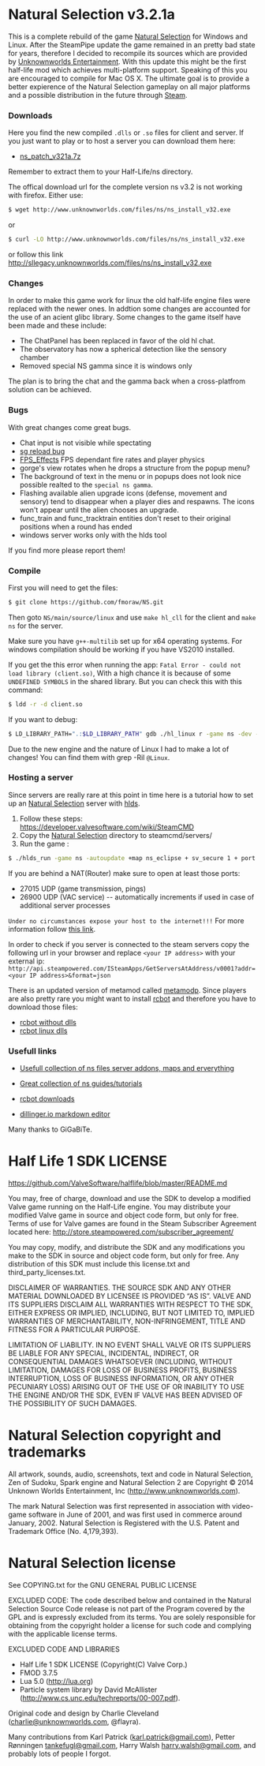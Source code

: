 # Natural Selection v3.2.1a
This is a complete rebuild of the game [Natural Selection] for Windows and Linux. After the SteamPipe update the game remained in an pretty bad state for years, therefore I decided to recompile its sources which are provided by [Unknownworlds Entertainment]. With this update this might be the first half-life mod which achieves multi-platform support. Speaking of this you are encouraged to compile for Mac OS X. The ultimate goal is to provide a better expierence of the Natural Selection gameplay on all major platforms and a possible distribution in the future through [Steam].

### Downloads
Here you find the new compiled `.dlls` or `.so` files for client and server. If you just want to play or to host a server you can download them here:
- [ns_patch_v321a.7z]

Remember to extract them to your Half-Life/ns directory.

The offical download url for the complete version ns v3.2 is not working with firefox. Either use:
```sh
$ wget http://www.unknownworlds.com/files/ns/ns_install_v32.exe
``` 
or
```sh
$ curl -LO http://www.unknownworlds.com/files/ns/ns_install_v32.exe
``` 
or follow this link http://sllegacy.unknownworlds.com/files/ns/ns_install_v32.exe
### Changes
In order to make this game work for linux the old half-life engine files were replaced with the newer ones. In addtion some changes are accounted for the use of an acient glibc library. Some changes to the game itself have been made and these include:
- The ChatPanel has been replaced in favor of the old hl chat.
- The observatory has now a spherical detection like the sensory chamber
- Removed special NS gamma since it is windows only

The plan is to bring the chat and the gamma back when a cross-platfrom solution can be achieved.

### Bugs
With great changes come great bugs.
- Chat input is not visible while spectating
- [sg reload bug] 
- [FPS_Effects] FPS dependant fire rates and player physics 
- gorge's view rotates when he drops a structure from the popup menu?
- The background of text in the menu or in popups does not look nice possible realted to the `special ns gamma`.
- Flashing available alien upgrade icons (defense, movement and sensory) tend to disappear when a player dies and respawns. The icons won't appear until the alien chooses an upgrade.
- func_train and func_tracktrain entities don't reset to their original positions when a round has ended
- windows server works only with the hlds tool

If you find more please report them!
### Compile

First you will need to get the files:
```sh
$ git clone https://github.com/fmoraw/NS.git
``` 

Then goto `NS/main/source/linux` and use `make hl_cll` for the client and `make ns` for the server.

Make sure you have `g++-multilib` set up for x64 operating systems. For windows compilation should be working if you have VS2010 installed.

If you get the this error when running the app: `Fatal Error - could not load library (client.so)`, With a high chance it is because of some `UNDEFINED SYMBOLS` in the shared library. But you can check this with this command:
``` sh 
$ ldd -r -d client.so
``` 

If you want to debug:
```sh
$ LD_LIBRARY_PATH=".:$LD_LIBRARY_PATH" gdb ./hl_linux r -game ns -dev -steam
``` 
Due to the new engine and the nature of Linux I had to make a lot of changes! You can find them with grep -Ril `@Linux`.

### Hosting a server
Since servers are really rare at this point in time here is a tutorial how to set up an [Natural Selection] server with [hlds]. 

1. Follow these steps: https://developer.valvesoftware.com/wiki/SteamCMD
2. Copy the [Natural Selection] directory to steamcmd/servers/
3. Run the game : 
```sh
$ ./hlds_run -game ns -autoupdate +map ns_eclipse + sv_secure 1 + port 27015 + ip 127.0.0.1 +hostname "Natural Selection" +maxplayers 32
``` 

If you are behind a NAT(Router) make sure to open at least those ports: 
- 27015 UDP (game transmission, pings) 
- 26900 UDP (VAC service) -- automatically increments if used in case of additional server processes

`Under no circumstances expose your host to the internet!!!` For more information follow [this link](https://developer.valvesoftware.com/wiki/Half-Life_Dedicated_Server).

In order to check if you server is connected to the steam servers copy the following url in your browser and replace `<your IP address>` with your external ip:
`http://api.steampowered.com/ISteamApps/GetServersAtAddress/v0001?addr=<your IP address>&format=json`

There is an updated version of metamod called [metamodp](http://metamod-p.sourceforge.net/). Since players are also pretty rare you might want to install [rcbot] and therefore you have to download those files:
 - [rcbot without dlls](http://filebase.bots-united.com/index.php?act=download&id=210)
 - [rcbot linux dlls](http://filebase.bots-united.com/index.php?act=download&id=428)

### Usefull links
* [Usefull collection of ns files server addons, maps and erverything ](http://www.brywright.co.uk/downloads/files/index.php?dir=natural-selection/)
* [Great collection of ns guides/tutorials](http://www.naturalns.clanservers.com/forums/index.php?topic=5.0)
*  [rcbot downloads](http://filebase.bots-united.com/index.php?act=category&id=19)
*  [dillinger.io markdown editor](http://dillinger.io/)

   [Natural Selection]: <http://unknownworlds.com/ns/>
   [Unknownworlds Entertainment]:<https://github.com/unknownworlds/NS>
   [ns_patch_v321a.7z]:<https://github.com/fmoraw/NS/blob/linux/ns_patch_v321a.7z>
   [FPS_Effects]:<http://wiki.sourceruns.org/wiki/FPS_Effects>
   [Steam]: <http://store.steampowered.com/about/>
   [sg reload bug]:<https://github.com/unknownworlds/NS/issues/5>
   [hlds]:<https://developer.valvesoftware.com/wiki/Half-Life_Dedicated_Server>
   [rcbot]:<http://filebase.bots-united.com/index.php?act=category&id=19>


Many thanks to GiGaBiTe.


Half Life 1 SDK LICENSE
=======================

https://github.com/ValveSoftware/halflife/blob/master/README.md

You may, free of charge, download and use the SDK to develop a modified Valve game running on the Half-Life engine. You may distribute your modified Valve game in source and object code form, but only for free. Terms of use for Valve games are found in the Steam Subscriber Agreement located here: http://store.steampowered.com/subscriber_agreement/

You may copy, modify, and distribute the SDK and any modifications you make to the SDK in source and object code form, but only for free. Any distribution of this SDK must include this license.txt and third_party_licenses.txt.

DISCLAIMER OF WARRANTIES. THE SOURCE SDK AND ANY OTHER MATERIAL DOWNLOADED BY LICENSEE IS PROVIDED “AS IS”. VALVE AND ITS SUPPLIERS DISCLAIM ALL WARRANTIES WITH RESPECT TO THE SDK, EITHER EXPRESS OR IMPLIED, INCLUDING, BUT NOT LIMITED TO, IMPLIED WARRANTIES OF MERCHANTABILITY, NON-INFRINGEMENT, TITLE AND FITNESS FOR A PARTICULAR PURPOSE.

LIMITATION OF LIABILITY. IN NO EVENT SHALL VALVE OR ITS SUPPLIERS BE LIABLE FOR ANY SPECIAL, INCIDENTAL, INDIRECT, OR CONSEQUENTIAL DAMAGES WHATSOEVER (INCLUDING, WITHOUT LIMITATION, DAMAGES FOR LOSS OF BUSINESS PROFITS, BUSINESS INTERRUPTION, LOSS OF BUSINESS INFORMATION, OR ANY OTHER PECUNIARY LOSS) ARISING OUT OF THE USE OF OR INABILITY TO USE THE ENGINE AND/OR THE SDK, EVEN IF VALVE HAS BEEN ADVISED OF THE POSSIBILITY OF SUCH DAMAGES.

Natural Selection copyright and trademarks
==========================================
All artwork, sounds, audio, screenshots, text and code in Natural Selection, Zen of Sudoku, Spark engine and Natural Selection 2 are Copyright © 2014 Unknown Worlds Entertainment, Inc (http://www.unknownworlds.com).

The mark Natural Selection was first represented in association with video-game software in June of 2001, and was first used in commerce around January, 2002. Natural Selection is Registered with the U.S. Patent and Trademark Office (No. 4,179,393).

Natural Selection license
=========================
See COPYING.txt for the GNU GENERAL PUBLIC LICENSE

EXCLUDED CODE: The code described below and contained in the Natural Selection Source Code release is not part of the Program covered by the GPL and is expressly excluded from its terms. You are solely responsible for obtaining from the copyright holder a license for such code and complying with the applicable license terms.

EXCLUDED CODE AND LIBRARIES
- Half Life 1 SDK LICENSE (Copyright(C) Valve Corp.)
- FMOD 3.7.5
- Lua 5.0 (http://lua.org)
- Particle system library by David McAllister (http://www.cs.unc.edu/techreports/00-007.pdf).

Original code and design by Charlie Cleveland (charlie@unknownworlds.com, @flayra).

Many contributions from Karl Patrick (karl.patrick@gmail.com), Petter Rønningen <tankefugl@gmail.com>, Harry Walsh <harry.walsh@gmail.com>, and probably lots of people I forgot.

